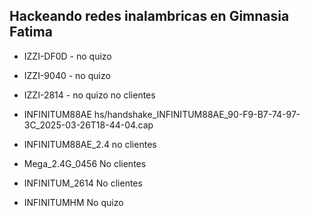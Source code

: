 ## Hackeando redes inalambricas en Gimnasia Fatima

- IZZI-DF0D  - no quizo

- IZZI-9040  - no quizo

- IZZI-2814  - no quizo
no clientes

- INFINITUM88AE
hs/handshake_INFINITUM88AE_90-F9-B7-74-97-3C_2025-03-26T18-44-04.cap 

- INFINITUM88AE_2.4
no clientes

- Mega_2.4G_0456
No clientes

- INFINITUM_2614 
No clientes

- INFINITUMHM
No quizo